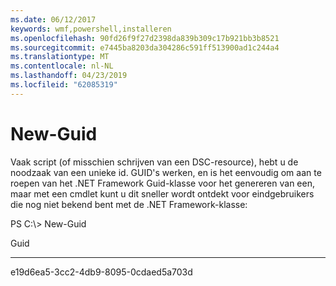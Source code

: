 ```yaml
---
ms.date: 06/12/2017
keywords: wmf,powershell,installeren
ms.openlocfilehash: 90fd26f9f27d2398da839b309c17b921bb3b8521
ms.sourcegitcommit: e7445ba8203da304286c591ff513900ad1c244a4
ms.translationtype: MT
ms.contentlocale: nl-NL
ms.lasthandoff: 04/23/2019
ms.locfileid: "62085319"
---
```

# <a name="new-guid"></a>New-Guid
Vaak script (of misschien schrijven van een DSC-resource), hebt u de noodzaak van een unieke id. GUID's werken, en is het eenvoudig om aan te roepen van het .NET Framework Guid-klasse voor het genereren van een, maar met een cmdlet kunt u dit sneller wordt ontdekt voor eindgebruikers die nog niet bekend bent met de .NET Framework-klasse:

PS C:\\&gt; New-Guid

Guid

----

e19d6ea5-3cc2-4db9-8095-0cdaed5a703d
